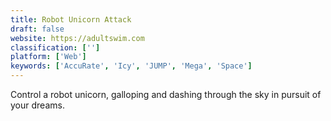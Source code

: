 ```yaml
---
title: Robot Unicorn Attack
draft: false 
website: https://adultswim.com
classification: ['']
platform: ['Web']
keywords: ['AccuRate', 'Icy', 'JUMP', 'Mega', 'Space']
---
```

Control a robot unicorn, galloping and dashing through the sky in pursuit of your dreams.